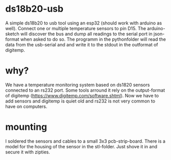 # ds18b20-usb
A simple ds18b20 to usb tool using an esp32 (should work with arduino as well).
Connect one or multiple temperature sensors to pin D15.
The arduino-sketch will discover the bus and dump all readings to the serial port in json-format when asked to do so.
The programm in the pythonfolder will read the data from the usb-serial and and write it to the stdout in the outformat of digitemp.

# why?
We have a temperature monitoring system based on ds1820 sensors connected to an rs232 port. Some tools arround it rely on the output-format of digitemp (https://www.digitemp.com/software.shtml). Now we have to add sensors and digitemp is quiet old and rs232 is not very common to have on computers.

# mounting
I soldered the sensors and cables to a small 3x3 pcb-strip-board.
There is a model for the housing of the sensor in the stl-folder. Just shove it in and secure it with zipties.    
